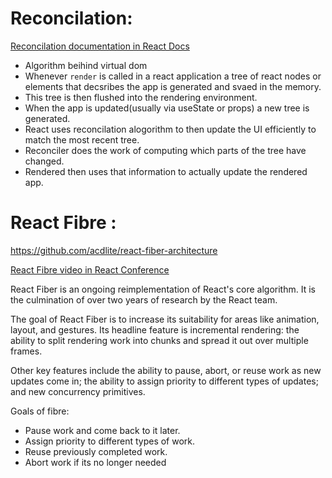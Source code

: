 # Reconcilation:

[Reconcilation documentation in React Docs](https://legacy.reactjs.org/docs/reconciliation.html)

- Algorithm beihind virtual dom
- Whenever `render` is called in a react application a tree of react nodes or elements that decsribes the app is generated and svaed in the memory.
- This tree is then flushed into the rendering environment.
- When the app is updated(usually via useState or props) a new tree is generated.
- React uses reconcilation alogorithm to then update the UI efficiently to match the most recent tree.
- Reconciler does the work of computing which parts of the tree have changed.
- Rendered then uses that information to actually update the rendered app.

# React Fibre : 

https://github.com/acdlite/react-fiber-architecture

[React Fibre video in React Conference](https://www.youtube.com/watch?v=aV1271hd9ew)

React Fiber is an ongoing reimplementation of React's core algorithm. It is the culmination of over two years of research by the React team.

The goal of React Fiber is to increase its suitability for areas like animation, layout, and gestures. Its headline feature is incremental rendering: the ability to split rendering work into chunks and spread it out over multiple frames.

Other key features include the ability to pause, abort, or reuse work as new updates come in; the ability to assign priority to different types of updates; and new concurrency primitives.

Goals of fibre:

- Pause work and come back to it later.
- Assign priority to different types of work.
- Reuse previously completed work.
- Abort work if its no longer needed
